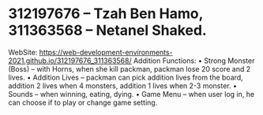 # 312197676 – Tzah Ben Hamo, 311363568 – Netanel Shaked.
WebSite: 	https://web-development-environments-2021.github.io/312197676_311363568/
Addition Functions:	
•	Strong Monster (Boss) – with Horns, when she kill packman, packman lose 20 score and 2 lives.
•	Addition Lives – packman can pick addition lives from the board, addition 2 lives when 4 monsters, addition 1 lives when 2-3 monster.
•	Sounds – when winning, eating, dying.
•	Game Menu – when user log in, he can choose if to play or change game setting.
